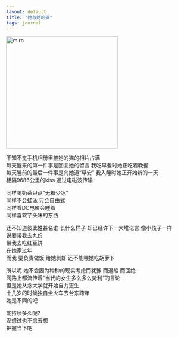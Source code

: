 ```yaml
---
layout: default
title: "她与她的猫"
tags: journal
---
```

 <img src="https://i.pinimg.com/originals/40/04/0b/40040bc54dc0bbe75b10c0cfe3e3a5e0.jpg" width = "300" alt="miro" />  
 
不知不觉手机相册里被她的猫的相片占满  
每天醒来的第一件事是回复她的留言 我吃早餐时她正吃着晚餐  
每天睡前的最后一件事是向她道“早安” 我入睡时她正开始新的一天  
相隔9686公里的kiss 通过电磁波传输  
  
同样喝奶茶只点“无糖少冰”  
同样不会蛙泳 只会自由式  
同样看DC电影会睡着  
同样喜欢芋头味的东西   
  
还不知道彼此姓甚名谁 长什么样子 却已经许下一大堆诺言 像小孩子一样  
说要带我去九份  
带我去吃红豆饼  
在她家过年  
而我 要负责做饭 给她剥虾 还不能喂她吃胡萝卜  
  
所以呢 她不会因为种种的现实考虑而犹豫 而退缩 而回绝  
网路上都流传着“当代的女生多么多么势利”的言论  
但是她从念大学就开始自力更生  
十几岁的时候独自坐火车去台东跨年  
她是不同的吧
  
能持续多久呢?  
没想过也不愿去想  
把握当下吧.
